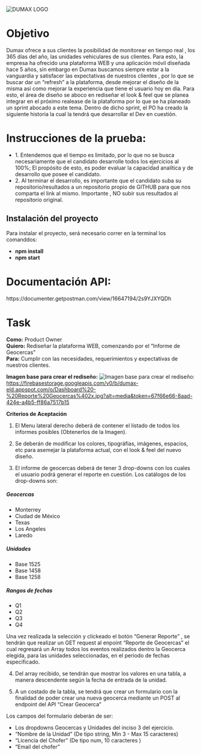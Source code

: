
![DUMAX LOGO](https://firebasestorage.googleapis.com/v0/b/dumax-eld.appspot.com/o/images.jpg?alt=media&token=3e802db7-7dca-483e-aca8-415489806b10)

<h1>Objetivo</h1> 
Dumax ofrece a sus clientes la posibilidad de monitorear en tiempo real , los 365 días del año,  las unidades vehiculares de sus clientes. Para esto, la empresa ha ofrecido una plataforma WEB y una aplicación móvil diseñada hace 5 años, sin embargo en Dumax buscamos siempre estar a la vanguardia y satisfacer las expectativas de nuestros clientes , por lo que se buscar dar un “refresh” a la plataforma, desde mejorar el diseño de la misma así como mejorar la experiencia que tiene el usuario hoy en día.
Para esto, el área de diseño se aboco en rediseñar el look & feel que se planea integrar en el próximo realease de la plataforma por lo que se ha planeado un sprint abocado a este tema. Dentro de dicho sprint, el PO ha creado la siguiente historia la cual la tendrá que desarrollar el Dev en cuestión. 

<h1>Instrucciones de la prueba:</h1> 
<ul>
  <li>1.	Entendemos que el tiempo es limitado, por lo que no se busca necesariamente que el candidato desarrolle todos los ejercicios al 100%; El propósito de esto, es poder evaluar la capacidad analítica y de desarrollo que posee el candidato.
</li>
  <li>2.	Al terminar el desarrollo, es importante que el candidato suba su repositorio/resultados a un repositorio propio de GITHUB para que nos comparta el link al mismo. Importante , NO subir sus resultados al repositorio original.
</li>
</ul>

<h2>Instalación del proyecto</h2>
Para instalar el proyecto, será necesario correr en la terminal los comanddos:
<ul>
  <li> <b>npm install</b></li>
  <li> <b>npm start</b></li>
</ul>


<h1>Documentación API:</h1>
https://documenter.getpostman.com/view/16647194/2s9YJXYQDh

<h1>Task</h1>

<b>Como:</b>	Product Owner<br/>
<b>Quiero:</b>	Rediseñar la plataforma WEB, comenzando por el “Informe de Geocercas” <br/>
<b>Para:</b>	Cumplir con las necesidades, requerimientos y expectativas de nuestros clientes. <br/>


<b>Imagen base para crear el rediseño:</b>
![Imagen base para crear el rediseño:](https://firebasestorage.googleapis.com/v0/b/dumax-eld.appspot.com/o/Dashboard%20-%20Reporte%20Geocercas%402x.jpg?alt=media&token=67f66e66-8aad-424e-a4b5-ff86a7517b15)
<span>https://firebasestorage.googleapis.com/v0/b/dumax-eld.appspot.com/o/Dashboard%20-%20Reporte%20Geocercas%402x.jpg?alt=media&token=67f66e66-8aad-424e-a4b5-ff86a7517b15</span>


<b>Criterios de Aceptación</b>	<br/>

1.	El Menu lateral derecho deberá de contener el listado de todos los informes posibles (Obtenerlos de la Imagen).

2.	Se deberán de modificar los colores, tipográfias, imágenes, espacios, etc para asemejar la plataforma actual, con el look & feel del nuevo diseño.

3.	El informe de geocercas deberá de tener 3 drop-downs con los cuales el usuario podrá generar el reporte en cuestión. Los catálogos de los drop-downs son: 

 <h5>Geocercas</h5>
  <ul>
              <li>Monterrey</li>
              <li>Ciudad de México</li>
              <li>Texas</li>
              <li>Los Angeles</li>
              <li>Laredo</li>
          </ul>


<h5>Unidades</h5>
  <ul>
              <li>Base 1525</li>
              <li>Base 1458</li>
              <li>Base 1258</li>
          </ul>

<h5>Rangos de fechas</h5>
  <ul>
              <li>Q1</li>
              <li>Q2</li>
              <li>Q3</li>
              <li>Q4</li>
          </ul>


Una vez realizada la selección y clickeado el botón “Generar Reporte” , se tendrán que realizar un GET request al enpoint “Reporte de Geocercas” el cual regresará un Array todos los eventos realizados dentro la Geocerca elegida, para las unidades seleccionadas, en el periodo de fechas especificado.

4.	Del array recibido, se tendrán que mostrar los valores en una tabla, a manera descendente según la fecha de entrada de la unidad. 

5.	A un costado de la tabla, se tendrá que crear un formulario con la finalidad de poder crear una nueva geocerca mediante un POST al endpoint del API “Crear Geocerca”

Los campos del formulario deberán de ser:

  <ul>
              <li>Los dropdowns Geocercas y Unidades del inciso 3 del ejercicio.</li>
              <li>“Nombre de la Unidad” (De tipo string, Min 3 - Max 15 caracteres)</li>
              <li>“Licencia del Chofer” (De tipo num, 10 caracteres ) </li>
              <li>“Email del chofer”</li>
          </ul>

  
 



